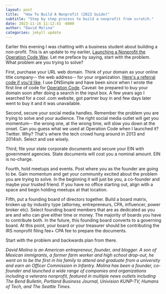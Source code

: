 ```yaml
---
layout: post
title:  "How To Build A Nonprofit (2023 Guide)"
subtitle: "Step by step process to build a nonprofit from scratch."
date: 2023-11-16 11:12:43 -0800
author: "David Molina"
categories: jekyll update
---
```


Earlier this evening I was chatting with a business student about building a non-profit. This is an update to my earlier, [Launching a Nonprofit the Operation Code Way](https://davidmolina.github.io/2017/07/22/launching-a-nonprofit-the-operationcode-way/). Let me preface by saying, start with the problem. What problem are you trying to solve?

First, purchase your URL web domain. Think of your domain as your online title company-- the web address-- for your organization. [Here's a referral code if you'd like](https://dnsimple.com/r/82e9aeb71f33d7). I use DNSimple and have been since when I wrote the first line of code for [Operation Code](https://operationcode.org/about). Caveat: be prepared to buy your domain soon after doing a search in the input box. A few years ago I searched for a cool .com website, got partner buy in and few days later went to buy it and it was unavailable.

Second, secure your social media handles. Remember the problem you are trying to solve and your audience. The right social media outlet will get you momentum-- the wrong one, at the wrong time, will slow you down at the onset. Can you guess what we used at Operation Code when I launched it? Twitter. Why? That's where the tech crowd hung around in 2013 and 2014ish. Select and use wisely.

Third, file your state corporate documents and secure your EIN with government agencies. State documents will cost you a nominal amount. EIN is no-charge.

Fourth, hold meetups and events. Post where you as the founder are going to be. Gain momentum and get your community excited about the problem you are trying to solve. In the beginning it will just be you, a co-founder and maybe your trusted friend. If you have no office starting out, align with a space and begin holding meetups at that location.

Fifth, put a founding board of directors together. Build a board matrix, broken up by industry type (attorney, entrepreneurs, CPA, influencer, power broker etc). Select founding board members that are as dedicated as you are and who can give either time or money. The majority of boards you have to contribute both. In the future, this founding board converts to a governing board. At this point, your board or your treasurer should be contributing the IRS nonprofit filing fee+ CPA fee to prepare the documents.

Start with the problem and backwards plan from there.

*David Molina is an American entrepreneur, founder, and blogger. A son of Mexican immigrants, a former farm worker and high school drop-out, he went on to be the first in his family to attend and graduate from a university and earn an Officer Commission in Infantry. Molina has been a founder, co-founder and launched a wide range of companies and organizations including a veterans nonprofit, featured in multiple news outlets including The Bend Bulletin, Portland Business Journal, Univision KUNP-TV, Humans of Tech, and The Seattle Times.*
